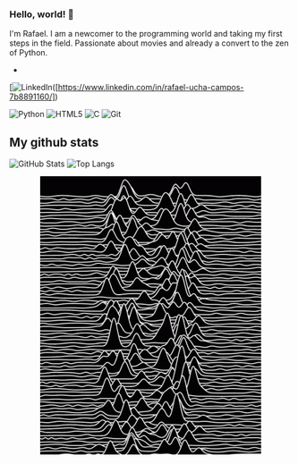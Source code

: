 ### Hello, world! 👋

I'm Rafael. I am a newcomer to the programming world and taking my first steps in the field. 
Passionate about movies and already a convert to the zen of Python.


- 

[![LinkedIn](https://img.shields.io/badge/LinkedIn-0077B5?style=for-the-badge&logo=linkedin&logoColor=white)([https://www.linkedin.com/in/rafael-ucha-campos-7b8891160/])

![Python](https://img.shields.io/badge/python-3670A0?style=for-the-badge&logo=python&logoColor=ffdd54) ![HTML5](https://img.shields.io/badge/HTML5-E34F26?style=for-the-badge&logo=html5&logoColor=white) ![C](https://img.shields.io/badge/C-00599C?style=for-the-badge&logo=c&logoColor=white) ![Git](https://img.shields.io/badge/GIT-E44C30?style=for-the-badge&logo=git&logoColor=white)

## My github stats

![GitHub Stats](https://github-readme-stats.vercel.app/api?username=rafaeluchacampos&show_icons=true&count_private=true&theme=midnight-purple) ![Top Langs](https://github-readme-stats-git-masterrstaa-rickstaa.vercel.app/api/top-langs/?username=rafaeluchacampos&&theme=midnight-purple)

<div align="center">
<img SRC="4074714d9d8b92f4847302b5701196f8.gif">
</div>
